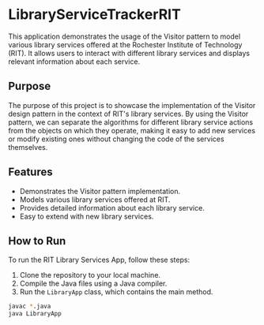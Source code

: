 # LibraryServiceTrackerRIT
This application demonstrates the usage of the Visitor pattern to model various library services offered at the Rochester Institute of Technology (RIT). It allows users to interact with different library services and displays relevant information about each service.

## Purpose

The purpose of this project is to showcase the implementation of the Visitor design pattern in the context of RIT's library services. By using the Visitor pattern, we can separate the algorithms for different library service actions from the objects on which they operate, making it easy to add new services or modify existing ones without changing the code of the services themselves.

## Features

- Demonstrates the Visitor pattern implementation.
- Models various library services offered at RIT.
- Provides detailed information about each library service.
- Easy to extend with new library services.

## How to Run

To run the RIT Library Services App, follow these steps:

1. Clone the repository to your local machine.
2. Compile the Java files using a Java compiler.
3. Run the `LibraryApp` class, which contains the main method.

```bash
javac *.java
java LibraryApp
